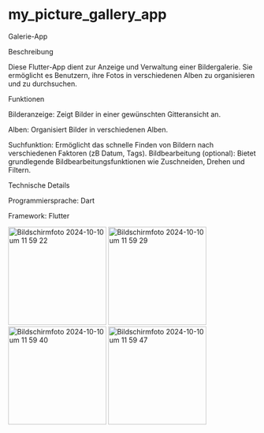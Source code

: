 # my_picture_gallery_app

Galerie-App

Beschreibung

Diese Flutter-App dient zur Anzeige und Verwaltung einer Bildergalerie. Sie ermöglicht es Benutzern, ihre Fotos in verschiedenen Alben zu organisieren und zu durchsuchen.

Funktionen

Bilderanzeige: Zeigt Bilder in einer gewünschten Gitteransicht an.

Alben: Organisiert Bilder in verschiedenen Alben.

Suchfunktion: Ermöglicht das schnelle Finden von Bildern nach verschiedenen Faktoren (zB Datum, Tags).
Bildbearbeitung (optional): Bietet grundlegende Bildbearbeitungsfunktionen wie Zuschneiden, Drehen und Filtern.



Technische Details

Programmiersprache: Dart

Framework: Flutter


<img width="199" alt="Bildschirmfoto 2024-10-10 um 11 59 22" src="https://github.com/user-attachments/assets/f2a08310-0852-48d2-a1b2-6eab04bb1eca">
<img width="199" alt="Bildschirmfoto 2024-10-10 um 11 59 29" src="https://github.com/user-attachments/assets/bb460275-cf08-471f-b3e4-1ac0b0ba53e7">
<img width="199" alt="Bildschirmfoto 2024-10-10 um 11 59 40" src="https://github.com/user-attachments/assets/d6547cad-eeb6-461a-83a6-ceda1b61b0b8">
<img width="199" alt="Bildschirmfoto 2024-10-10 um 11 59 47" src="https://github.com/user-attachments/assets/0db8a3db-8121-42d6-8438-8ed0c6022b83">
